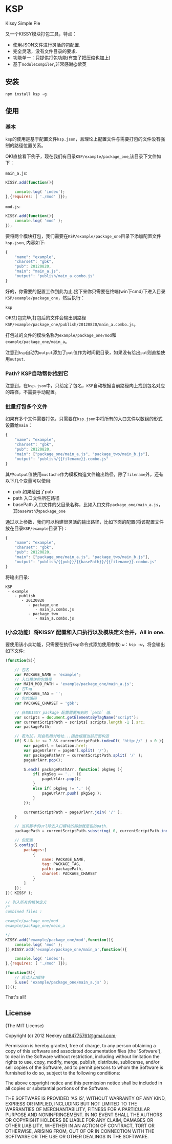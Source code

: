 KSP
=======

Kissy Simple Pie

又一个KISSY模块打包工具，特点：
 * 使用JSON文件进行灵活的包配置.
 * 完全灵活，没有文件目录的要求.
 * 功能单一：只提供打包功能(有空了把压缩也加上)
 * 基于`moduleCompiler`,非常感谢@紫英

## 安装

```
npm install ksp -g
```

## 使用

### 基本

`ksp`的使用是基于配置文件`ksp.json`，且理论上配置文件与需要打包的文件没有强制的路径位置关系。

OK!直接看下例子，现在我们有目录`KSP/example/package_one`,该目录下文件如下：

`main_a.js`:

```js
KISSY.add(function(){

    console.log( 'index');
},{requires: [ './mod' ]});
```

`mod.js`:

```js
KISSY.add(function(){
    console.log( 'mod' );
});
```

要将两个模块打包，我们需要在`KSP/example/package_one`目录下添加配置文件`ksp.json`, 内容如下:

```js
{
    "name": "example",
    "charset": "gbk",
    "pub": 20120820,
    "main": "main_a.js",
    "output": "publish/main_a.combo.js"
}
```

好的，你需要的配置工作到此为止.接下来你只需要在终端(win下cmd)下进入目录`KSP/example/package_one`，然后执行：

```
ksp
```

OK!打包完毕,打包后的文件会输出到路径`KSP/example/package_one/publish/20120820/main_a.combo.js`。

打包过的文件的模块名称为`example/package_one/mod`和`example/package_one/main_a`。

注意到`ksp`自动为`output`添加了`put`值作为时间戳目录，如果没有给出`put`则直接使用`output`.

### Path? KSP自动帮你找到它

注意到，在`ksp.json`中，只给定了包名，`KSP`自动根据当前路径向上找到包名对应的路径，不需要手动配置。

### 批量打包多个文件

如果有多个文件需要打包，只需要在`ksp.json`中将所有的入口文件以数组的形式设置给`main`：

```js
{
    "name": "example",
    "charset": "gbk",
    "pub": 20120820,
    "main": ["package_one/main_a.js", "package_two/main_b.js"],
    "output": "publish/{{filename}}.combo.js"
}
```

其中`output`值使用`mustache`作为模板构造文件输出路径，除了`filename`外，还有以下几个变量可以使用:

 * pub 如果给出了pub
 * path 入口文件所在路径
 * basePath 入口文件的父目录名称，比如入口文件`package_one/main_a.js`，其`basePath`为`package_one`

通过以上参数，我们可以构建很灵活的输出路径，比如下面的配置(将该配置文件放在目录`KSP/example`目录下)：

```js
{
    "name": "example",
    "charset": "gbk",
    "pub": 20120820,
    "main": ["package_one/main_a.js", "package_two/main_b.js"],
    "output": "publish/{{pub}}/{{basePath}}/{{filename}}.combo.js"
}
```

将输出目录:

```
KSP
 - example
    - publish
       - 20120820
          - package_one
             - main_a.combo.js
          - package_two
             - main_a.combo.js
```

### (小众功能）将KISSY 配置和入口执行以及模块定义合并，All in one.

要使用该小众功能，只需要在执行`ksp`命令式添加使用参数`-w`：`ksp -w`，将会输出如下文件:

```js
(function(S){

    // 包名
    var PACKAGE_NAME = 'example';
    // 入口模块的包路径
    var MAIN_MOD_PATH = 'example/package_one/main_a.js';
    // 包Tag
    var PACKAGE_TAG = '';
    // 包的编码
    var PACKAGE_CHARSET = 'gbk';

    // 获取KISSY package 配置需要用到的 `path` 值.
    var scripts = document.getElementsByTagName("script");
    var currentScriptPath = scripts[ scripts.length -1 ].src;
    var packagePath;

    // 若为IE，则会取相对地址...因此根据当前页面构造
    if( S.UA.ie <= 7 && currentScriptPath.indexOf( 'http://' ) < 0 ){
        var pageUrl = location.href;
        var pageUrlArr = pageUrl.split( '/');
        var packagePathArr = currentScriptPath.split( '/' );
        pageUrlArr.pop();

        S.each( packagePathArr, function( pkgSeg ){
            if( pkgSeg == '..' ){
                pageUrlArr.pop();
            }
            else if( pkgSeg != '.' ){
                pageUrlArr.push( pkgSeg );
            }
        });

        currentScriptPath = pageUrlArr.join( '/' );
    }

    // 当前脚本的url除去入口模块的路劲就是包的path.
    packagePath = currentScriptPath.substring( 0, currentScriptPath.indexOf( MAIN_MOD_PATH ) );

    // 包配置
    S.config({
        packages:[
            {
                name: PACKAGE_NAME,
                tag: PACKAGE_TAG,
                path: packagePath,
                charset: PACKAGE_CHARSET
            }
        ]
    });
})( KISSY );

// 引入所有的模块定义
/*
combined files :

example/package_one/mod
example/package_one/main_a

*/
KISSY.add('example/package_one/mod',function(){
    console.log( 'mod' );
});KISSY.add('example/package_one/main_a',function(){

    console.log( 'index');
},{requires: [ './mod' ]});

(function(S){
    // 启动入口模块
    S.use( 'example/package_one/main_a.js' );
})();

```

That's all!

## License

(The MIT License)

Copyright (c) 2012 Neekey ni184775761@gmail.com;

Permission is hereby granted, free of charge, to any person obtaining a copy of this software and associated documentation files (the 'Software'), to deal in the Software without restriction, including without limitation the rights to use, copy, modify, merge, publish, distribute, sublicense, and/or sell copies of the Software, and to permit persons to whom the Software is furnished to do so, subject to the following conditions:

The above copyright notice and this permission notice shall be included in all copies or substantial portions of the Software.

THE SOFTWARE IS PROVIDED 'AS IS', WITHOUT WARRANTY OF ANY KIND, EXPRESS OR IMPLIED, INCLUDING BUT NOT LIMITED TO THE WARRANTIES OF MERCHANTABILITY, FITNESS FOR A PARTICULAR PURPOSE AND NONINFRINGEMENT. IN NO EVENT SHALL THE AUTHORS OR COPYRIGHT HOLDERS BE LIABLE FOR ANY CLAIM, DAMAGES OR OTHER LIABILITY, WHETHER IN AN ACTION OF CONTRACT, TORT OR OTHERWISE, ARISING FROM, OUT OF OR IN CONNECTION WITH THE SOFTWARE OR THE USE OR OTHER DEALINGS IN THE SOFTWARE.